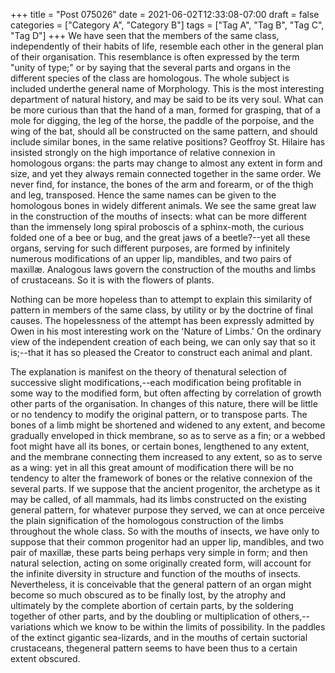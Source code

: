 +++
title = "Post 075026"
date = 2021-06-02T12:33:08-07:00
draft = false
categories = ["Category A", "Category B"]
tags = ["Tag A", "Tag B", "Tag C", "Tag D"]
+++
We have seen that the members of the same class, independently of their habits of life, resemble each other in the general plan of their organisation. This resemblance is often expressed by the term "unity of type;" or by saying that the several parts and organs in the different species of the class are homologous. The whole subject is included underthe general name of Morphology. This is the most interesting department of natural history, and may be said to be its very soul. What can be more curious than that the hand of a man, formed for grasping, that of a mole for digging, the leg of the horse, the paddle of the porpoise, and the wing of the bat, should all be constructed on the same pattern, and should include similar bones, in the same relative positions? Geoffroy St. Hilaire has insisted strongly on the high importance of relative connexion in homologous organs: the parts may change to almost any extent in form and size, and yet they always remain connected together in the same order. We never find, for instance, the bones of the arm and forearm, or of the thigh and leg, transposed. Hence the same names can be given to the homologous bones in widely different animals. We see the same great law in the construction of the mouths of insects: what can be more different than the immensely long spiral proboscis of a sphinx-moth, the curious folded one of a bee or bug, and the great jaws of a beetle?--yet all these organs, serving for such different purposes, are formed by infinitely numerous modifications of an upper lip, mandibles, and two pairs of maxillæ. Analogous laws govern the construction of the mouths and limbs of crustaceans. So it is with the flowers of plants.

Nothing can be more hopeless than to attempt to explain this similarity of pattern in members of the same class, by utility or by the doctrine of final causes. The hopelessness of the attempt has been expressly admitted by Owen in his most interesting work on the 'Nature of Limbs.' On the ordinary view of the independent creation of each being, we can only say that so it is;--that it has so pleased the Creator to construct each animal and plant.

The explanation is manifest on the theory of thenatural selection of successive slight modifications,--each modification being profitable in some way to the modified form, but often affecting by correlation of growth other parts of the organisation. In changes of this nature, there will be little or no tendency to modify the original pattern, or to transpose parts. The bones of a limb might be shortened and widened to any extent, and become gradually enveloped in thick membrane, so as to serve as a fin; or a webbed foot might have all its bones, or certain bones, lengthened to any extent, and the membrane connecting them increased to any extent, so as to serve as a wing: yet in all this great amount of modification there will be no tendency to alter the framework of bones or the relative connexion of the several parts. If we suppose that the ancient progenitor, the archetype as it may be called, of all mammals, had its limbs constructed on the existing general pattern, for whatever purpose they served, we can at once perceive the plain signification of the homologous construction of the limbs throughout the whole class. So with the mouths of insects, we have only to suppose that their common progenitor had an upper lip, mandibles, and two pair of maxillæ, these parts being perhaps very simple in form; and then natural selection, acting on some originally created form, will account for the infinite diversity in structure and function of the mouths of insects. Nevertheless, it is conceivable that the general pattern of an organ might become so much obscured as to be finally lost, by the atrophy and ultimately by the complete abortion of certain parts, by the soldering together of other parts, and by the doubling or multiplication of others,--variations which we know to be within the limits of possibility. In the paddles of the extinct gigantic sea-lizards, and in the mouths of certain suctorial crustaceans, thegeneral pattern seems to have been thus to a certain extent obscured.
